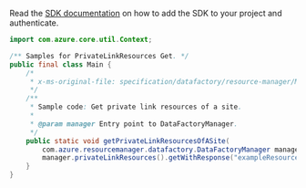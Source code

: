Read the [SDK documentation](https://github.com/Azure/azure-sdk-for-java/blob/azure-resourcemanager-datafactory_1.0.0-beta.14/sdk/datafactory/azure-resourcemanager-datafactory/README.md) on how to add the SDK to your project and authenticate.

```java
import com.azure.core.util.Context;

/** Samples for PrivateLinkResources Get. */
public final class Main {
    /*
     * x-ms-original-file: specification/datafactory/resource-manager/Microsoft.DataFactory/stable/2018-06-01/examples/GetPrivateLinkResources.json
     */
    /**
     * Sample code: Get private link resources of a site.
     *
     * @param manager Entry point to DataFactoryManager.
     */
    public static void getPrivateLinkResourcesOfASite(
        com.azure.resourcemanager.datafactory.DataFactoryManager manager) {
        manager.privateLinkResources().getWithResponse("exampleResourceGroup", "exampleFactoryName", Context.NONE);
    }
}
```

